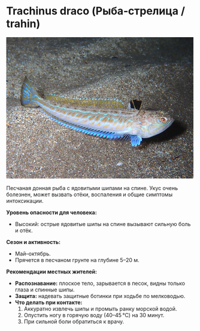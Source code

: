 # Trachinus draco (Рыба‑стрелица / trahin)

![Рыба‑стрелица](../images/trachinus_draco.jpg)

Песчаная донная рыба с ядовитыми шипами на спине. Укус очень болезнен, может вызвать отёки, воспаления и общие симптомы интоксикации.

**Уровень опасности для человека:**
- Высокий: острые ядовитые шипы на спине вызывают сильную боль и отёк.

**Сезон и активность:**
- Май–октябрь.
- Прячется в песчаном грунте на глубине 5–20 м.

**Рекомендации местных жителей:**
- **Распознавание:** плоское тело, зарывается в песок, видны только глаза и спинные шипы.
- **Защита:** надевать защитные ботинки при ходьбе по мелководью.
- **Что делать при контакте:**
  1. Аккуратно извлечь шипы и промыть ранку морской водой.
  2. Опустить ногу в горячую воду (40–45 °C) на 30 минут.
  3. При сильной боли обратиться к врачу.

